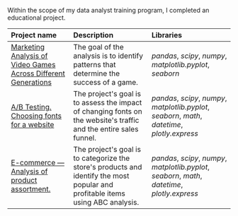 Within the scope of my data analyst training program, I completed an educational project.

| Project name | Description |  Libraries |
| :---------------------- | :---------------------- | :---------------------- |
| [Marketing Analysis of Video Games Across Different Generations](https://github.com/Santonika/Portfolio_Yandex_Practicum/blob/Analysis_of_Video_Games/Analysis_of_the_video_game_market.ipynb) |The goal of the analysis is to identify patterns that determine the success of a game.| *pandas*, *scipy*, *numpy*, *matplotlib.pyplot*, *seaborn* |
| [A/B Testing. Choosing fonts for a website](https://github.com/Santonika/Portfolio_Yandex_Practicum/blob/Analysis_of_Video_Games/a_b_test_project.ipynb) |The project's goal is to assess the impact of changing fonts on the website's traffic and the entire sales funnel.| *pandas*, *scipy*, *numpy*, *matplotlib.pyplot*, *seaborn*, *math*, *datetime*, *plotly.express* |
| [E-commerce — Analysis of product assortment.](https://github.com/Santonika/Portfolio_Yandex_Practicum/blob/Analysis_of_Video_Games/E-commerce.ipynb) |The project's goal is to categorize the store's products and identify the most popular and profitable items using ABC analysis.| *pandas*, *scipy*, *numpy*, *matplotlib.pyplot*, *seaborn*, *math*, *datetime*, *plotly.express* |
